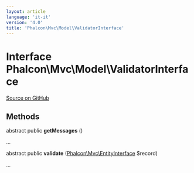 ```yaml
---
layout: article
language: 'it-it'
version: '4.0'
title: 'Phalcon\Mvc\Model\ValidatorInterface'
---
```

# Interface **Phalcon\Mvc\Model\ValidatorInterface**

<a href="https://github.com/phalcon/cphalcon/tree/v4.0.0/phalcon/mvc/model/validatorinterface.zep" class="btn btn-default btn-sm">Source on GitHub</a>

## Methods

abstract public **getMessages** ()

...

abstract public **validate** ([Phalcon\Mvc\EntityInterface](Phalcon_Mvc_EntityInterface) $record)

...